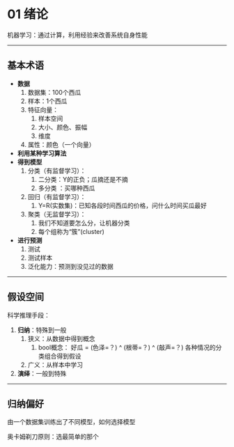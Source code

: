 # 01 绪论

机器学习：通过计算，利用经验来改善系统自身性能

---

## 基本术语

* **数据**
    1. 数据集：100个西瓜
    2. 样本：1个西瓜
    3. 特征向量：
        1) 样本空间
        2) 大小、颜色、振幅
        3) 维度
    4. 属性：颜色（一个向量）
* **利用某种学习算法**
* **得到模型**
    1. 分类（有监督学习）：
        1. 二分类：Y的正负；瓜摘还是不摘
        2. 多分类 ：买哪种西瓜
    2. 回归（有监督学习）：
        1. Y=R(实数集)：已知各段时间西瓜的价格，问什么时间买瓜最好
    3. 聚类（无监督学习）：
        1. 我们不知道要怎么分，让机器分类
        2. 每个组称为“簇”(cluster)
* **进行预测**
    1. 测试
    2. 测试样本
    3. 泛化能力：预测到没见过的数据

---

## 假设空间
科学推理手段：
1. **归纳**：特殊到一般
   1. 狭义：从数据中得到概念
        1. bool概念：
            好瓜 = (色泽=？) ^ (根蒂=？) ^ (敲声=？)
            各种情况的分类组合得到假设
   2. 广义：从样本中学习
2. **演绎**：一般到特殊

---

## 归纳偏好
由一个数据集训练出了不同模型，如何选择模型

奥卡姆剃刀原则：选最简单的那个